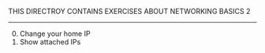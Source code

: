 THIS DIRECTROY CONTAINS EXERCISES ABOUT NETWORKING BASICS 2
_____________________________________________________________

0. Change your home IP
1. Show attached IPs
